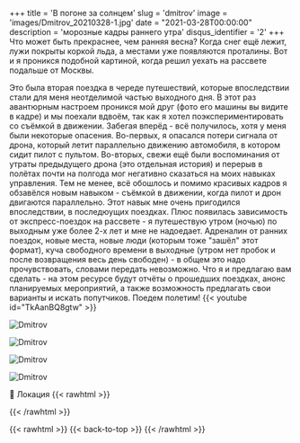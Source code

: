 +++
title = 'В погоне за солнцем'
slug = 'dmitrov'
image = 'images/Dmitrov_20210328-1.jpg'
date = "2021-03-28T00:00:00"
description = 'морозные кадры раннего утра'
disqus_identifier = '2'
+++
Что может быть прекраснее, чем ранняя весна? Когда снег ещё лежит, лужи покрыты коркой льда, а местами уже появляются проталины. Вот и я проникся подобной картиной, когда решил уехать на рассвете подальше от Москвы.

Это была вторая поездка в череде путешествий, которые впоследствии стали для меня неотделимой частью выходного дня. В этот раз авантюрным настроем проникся мой друг (фото его машины вы видите в кадре) и мы поехали вдвоём, так как я хотел поэкспериментировать со съёмкой в движении. Забегая вперёд - всё получилось, хотя у меня были некоторые опасения.
Во-первых, я опасался потери сигнала от дрона, который летит параллельно движению автомобиля, в котором сидит пилот с пультом.
Во-вторых, свежи ещё были воспоминания от утраты предыдущего дрона (это отдельная история) и перерыв в полётах почти на полгода мог негативно сказаться на моих навыках управления.
Тем не менее, всё обошлось и помимо красивых кадров я обзавёлся новым навыком - съёмкой в движении, когда пилот и дрон двигаются параллельно. Этот навык мне очень пригодился впоследствии, в последюущих поездках.
Плюс появилась зависимость от экспресс-поездок на рассвете - я путешествую утром (ночью) по выходным уже более 2-х лет и мне не надоедает. Адреналин от ранних поездок, новые места, новые люди (которым тоже "зашёл" этот формат), куча свободного времени в выходные (утром нет пробок и после возвращения весь день свободен) - в общем это надо прочувствовать, словами передать невозможно. Что я и предлагаю вам сделать - на этом ресурсе будут отчёты о прошедших поездках, анонс планируемых мероприятий, а также возможность предлагать свои варианты и искать попутчиков.
Поедем полетим!
{{< youtube id="TkAanBQ8gtw" >}}

![Dmitrov](/images/Dmitrov_20210328-2.jpg)

![Dmitrov](/images/Dmitrov_20210328-3.jpg)

![Dmitrov](/images/Dmitrov_20210328-4.jpg)

![Dmitrov](/images/Dmitrov_20210328-5.jpg)

📍 Локация
{{< rawhtml >}}
<div class="yandex-map-container">
<script type="text/javascript" charset="utf-8" async src="https://api-maps.yandex.ru/services/constructor/1.0/js/?um=constructor%3A4c18d633521f029d20462231afef3dc2c85b6b9c996cc031994f3925d5cc38c7&amp;width=800&amp;height=400&amp;lang=ru_RU&amp;scroll=true"></script>
</div>
{{< /rawhtml >}}

{{< rawhtml >}}
{{< back-to-top >}}
{{< /rawhtml >}}

